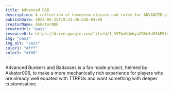 ```yaml
---
title: Advanced B&B
description: A collection of homebrew classes and rules for ADVANCED players!
publishDate: 2023-04-25T19:23:36.640-04:00
creatorName: Akkator006
creatorUrl: "pass"
resourceUrl: https://drive.google.com/file/d/1_3VTbaHdokyaZOSe3dHIAE97rY1H9Ver/view?usp=drivesdk
img: "pass"
img_alt: "pass"
color1: "#fff"
color2: "#f00"
---
```

Advanced Bunkers and Badasses is a fan made project, helmed by Akkator006, 
to make a more mechanically rich experience for players who are already well equated with TTRPGs and want something with deeper customisation;
